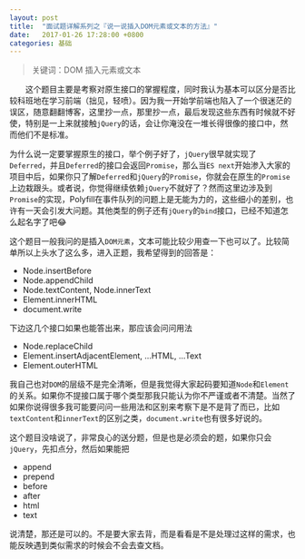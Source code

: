 ```yaml
---
layout: post
title:  "面试题详解系列之『说一说插入DOM元素或文本的方法』"
date:   2017-01-26 17:28:00 +0800
categories: 基础
---
```


> 关键词：DOM 插入元素或文本

　　这个题目主要是考察对原生接口的掌握程度，同时我认为基本可以区分是否比较科班地在学习前端（拙见，轻喷）。因为我一开始学前端也陷入了一个很迷茫的误区，随意翻翻博客，这里抄一点，那里抄一点，最后发现这些东西有时候就不好使，特别是一上来就接触`jQuery`的话，会让你淹没在一堆长得很像的接口中，然而他们不是标准。

为什么说一定要掌握原生的接口，举个例子好了，`jQuery`很早就实现了`Deferred`，并且`Deferred`的接口会返回`Promise`，那么当`ES next`开始渗入大家的项目中后，如果你只了解`Deferred`和`jQuery`的`Promise`，你就会在原生的`Promise`上边栽跟头。或者说，你觉得继续依赖`jQuery`不就好了？然而这里边涉及到`Promise`的实现，Polyfill在事件队列的问题上是无能为力的，这些细小的差别，也许有一天会引发大问题。其他类型的例子还有`jQuery`的`bind`接口，已经不知道怎么起名字了吧😂

这个题目一般我问的是插入`DOM元素`，文本可能比较少用查一下也可以了。比较简单所以上头水了这么多，进入正题，我希望得到的回答是：

- Node.insertBefore
- Node.appendChild
- Node.textContent, Node.innerText
- Element.innerHTML
- document.write

下边这几个接口如果也能答出来，那应该会问问用法

- Node.replaceChild
- Element.insertAdjacentElement, ...HTML, ...Text
- Element.outerHTML

我自己也对`DOM`的层级不是完全清晰，但是我觉得大家起码要知道`Node`和`Element`的关系。如果你不提接口属于哪个类型那我只能认为你不严谨或者不清楚。当然了如果你说得很多我可能要问问一些用法和区别来考察下是不是背了而已，比如`textContent`和`innerText`的区别之类，`document.write`也有很多好说的。

这个题目没啥说了，非常良心的送分题，但是也是必须会的题，如果你只会`jQuery`，先扣点分，然后如果能把

- append
- prepend
- before
- after
- html
- text

说清楚，那还是可以的。不是要大家去背，而是看看是不是处理过这样的需求，也能反映遇到类似需求的时候会不会去查文档。
